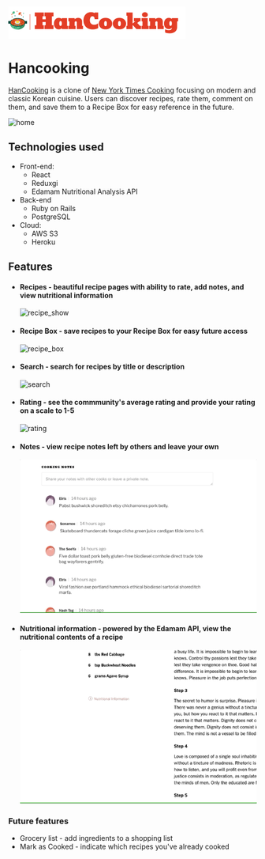![logo](img/logo.png)
# Hancooking

[HanCooking](http://hancooking.herokuapp.com/#/) is a clone of [New York Times Cooking](https://cooking.nytimes.com/) focusing on modern and classic Korean cuisine. Users can discover recipes, rate them, comment on them, and save them to a Recipe Box for easy reference in the future.

![home](img/homepage.gif "HanCooking")

## Technologies used
* Front-end:
  * React
  * Reduxgi
  * Edamam Nutritional Analysis API
* Back-end
  * Ruby on Rails
  * PostgreSQL
* Cloud:
  * AWS S3
  * Heroku

## Features
* #### Recipes - beautiful recipe pages with ability to rate, add notes, and view nutritional information
  ![recipe_show](img/recipe_show.gif "Recipe Pages")

* #### Recipe Box - save recipes to your Recipe Box for easy future access
  ![recipe_box](img/recipe_box.gif "Recipe Box")

* #### Search - search for recipes by title or description
  ![search](img/search.gif "Search")

* #### Rating - see the commmunity's average rating and provide your rating on a scale to 1-5
  ![rating](img/rating.gif "Rating")

* #### Notes - view recipe notes left by others and leave your own
  ![notes](img/comment.gif "Notes")

* #### Nutritional information - powered by the Edamam API, view the nutritional contents of a recipe
  ![nutrition](img/nutr.gif "Nutrition")

### Future features
* Grocery list - add ingredients to a shopping list
* Mark as Cooked - indicate which recipes you've already cooked
